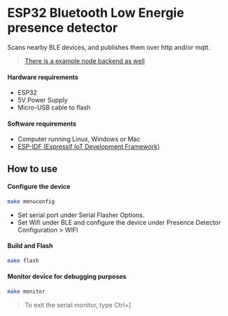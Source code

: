 ESP32 Bluetooth Low Energie presence detector
========================

Scans nearby BLE devices, and publishes them over http and/or mqtt.  
>[There is a example node backend as well](https://github.com/sonofabitcodes/ble-presence-detector-backend-example)

#### Hardware requirements
* ESP32
* 5V Power Supply
* Micro-USB cable to flash

#### Software requirements
* Computer running Linux, Windows or Mac
* [ESP-IDF (Espressif IoT Development Framework)](https://docs.espressif.com/projects/esp-idf/en/latest/get-started/)

## How to use

#### Configure the device

```bash
make menuconfig
```

* Set serial port under Serial Flasher Options.
* Set Wifi under BLE and configure the device under Presence Detector Configuration > WIFI

#### Build and Flash

```bash
make flash
```

#### Monitor device for debugging purposes

```bash
make monitor
```

> To exit the serial monitor, type Ctrl+]
